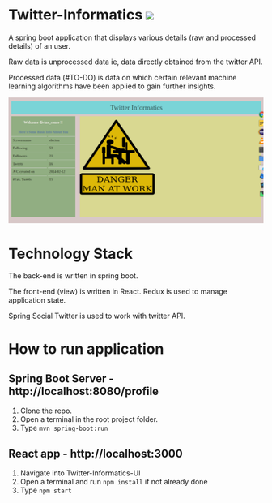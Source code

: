 # Twitter-Informatics                      ![](https://travis-ci.org/DivyenduDutta/Twitter-Informatics.svg?branch=master)
A spring boot application that displays various details (raw and processed details) of an user. 

Raw data is unprocessed data ie, data directly obtained from the twitter API.

Processed data (#TO-DO) is data on which certain relevant machine learning algorithms have been applied to gain 
further insights.

![alt text](https://github.com/DivyenduDutta/Twitter-Informatics/blob/master/images/Initial%20draft.png)

# Technology Stack

The back-end is written in spring boot.

The front-end (view) is written in React. Redux is used to manage application state.

Spring Social Twitter is used to work with twitter API.


# How to run application
## Spring Boot Server - http://localhost:8080/profile
1. Clone the repo.
2. Open a terminal in the root project folder.
3. Type `mvn spring-boot:run`

## React app - http://localhost:3000
1. Navigate into Twitter-Informatics-UI
2. Open a terminal and run `npm install` if not already done
3. Type `npm start`

